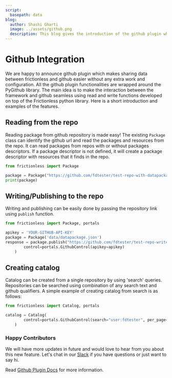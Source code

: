 ```yaml
---
script:
  basepath: data
blog:
  author: Shashi Gharti
  image: ../assets/github.png
  description: This blog gives the introduction of the github plugin which helps to seamlessly transfer/read data to/from Github.
---
```


# Github Integration

We are happy to announce github plugin which makes sharing data between frictionless and github easier without any extra work and configuration. All the github plugin functionalities are wrapped around the PyGithub library. The main idea is to make the interaction between the framework and github seamless using read and write functions developed on top of the Frictionless python library. Here is a short introduction and examples of the features.

## Reading from the repo

Reading package from github repository is made easy! The existing ```Package``` class can identify the github url and read the packages and resources from the repo. It can read packages from repos with or without packages descriptors. If a package descriptor is not defined, it will create a package descriptor with resources that it finds in the repo.

```python tabs=Python
from frictionless import Package

package = Package("https://github.com/fdtester/test-repo-with-datapackage-json")
print(package)
```

## Writing/Publishing to the repo

Writing and publishing can be easily done by passing the repository link using `publish` function.

```python tabs=Python
from frictionless import Package, portals

apikey = 'YOUR-GITHUB-API-KEY'
package = Package('data/datapackage.json')
response = package.publish("https://github.com/fdtester/test-repo-write",
        control=portals.GithubControl(apikey=apikey)
    )
```

## Creating catalog

Catalog can be created from a single repository by using 'search' queries. Repositories can be searched using combination of any search text and github qualifiers. A simple example of creating catalog from search is as follows:

```python tabs=Python
from frictionless import Catalog, portals

catalog = Catalog(
        control=portals.GithubControl(search="user:fdtester", per_page=1, page=1),
    )
```


### Happy Contributors

We will have more updates in future and would love to hear from you about this new feature. Let's chat in our [Slack](https://join.slack.com/t/frictionlessdata/shared_invite/zt-17kpbffnm-tRfDW_wJgOw8tJVLvZTrBg) if you have questions or just want to say hi.

Read [Github Plugin Docs](../../docs/portals/github.html) for more information.
